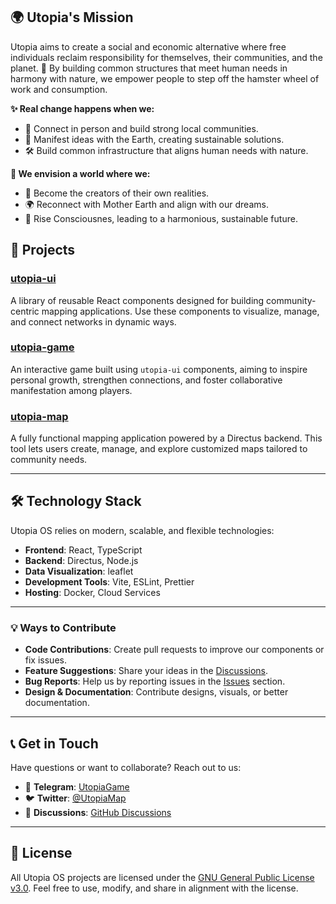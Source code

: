 ## 🌍 Utopia's Mission

Utopia aims to create a social and economic alternative where free individuals reclaim responsibility for themselves, their communities, and the planet. 🌱 By building common structures that meet human needs in harmony with nature, we empower people to step off the hamster wheel of work and consumption. 
 
**✨ Real change happens when we:**  
- 🤝 Connect in person and build strong local communities.  
- 🌳 Manifest ideas with the Earth, creating sustainable solutions.  
- 🛠️ Build common infrastructure that aligns human needs with nature.  

**🌟 We envision a world where we:**
- 🌌 Become the creators of their own realities.  
- 🌍 Reconnect with Mother Earth and align with our dreams.  
- 💫 Rise Consciousnes, leading to a harmonious, sustainable future.  



## 🌟 Projects

### [**utopia-ui**](https://github.com/utopia-os/utopia-ui)
A library of reusable React components designed for building community-centric mapping applications. Use these components to visualize, manage, and connect networks in dynamic ways.

### [**utopia-game**](https://github.com/utopia-os/utopia-game)
An interactive game built using `utopia-ui` components, aiming to inspire personal growth, strengthen connections, and foster collaborative manifestation among players.

### [**utopia-map**](https://github.com/utopia-os/utopia-map)
A fully functional mapping application powered by a Directus backend. This tool lets users create, manage, and explore customized maps tailored to community needs.

---

## 🛠️ Technology Stack

Utopia OS relies on modern, scalable, and flexible technologies:

- **Frontend**: React, TypeScript
- **Backend**: Directus, Node.js
- **Data Visualization**: leaflet
- **Development Tools**: Vite, ESLint, Prettier
- **Hosting**: Docker, Cloud Services

---

### 💡 Ways to Contribute
- **Code Contributions**: Create pull requests to improve our components or fix issues.
- **Feature Suggestions**: Share your ideas in the [Discussions](https://github.com/utopia-os/utopia-ui/discussions).
- **Bug Reports**: Help us by reporting issues in the [Issues](https://github.com/utopia-os/utopia-ui/issues) section.
- **Design & Documentation**: Contribute designs, visuals, or better documentation.

---

## 📞 Get in Touch

Have questions or want to collaborate? Reach out to us:

- 📧 **Telegram**: [UtopiaGame](https://t.me/UtopiaMap)
- 🐦 **Twitter**: [@UtopiaMap](https://twitter.com/UtopiaMapGame)
- 💬 **Discussions**: [GitHub Discussions](https://github.com/utopia-os/utopia-ui/discussions)

---

## 📜 License

All Utopia OS projects are licensed under the [GNU General Public License v3.0](https://github.com/utopia-os/utopia-ui/blob/main/LICENSE). Feel free to use, modify, and share in alignment with the license.

